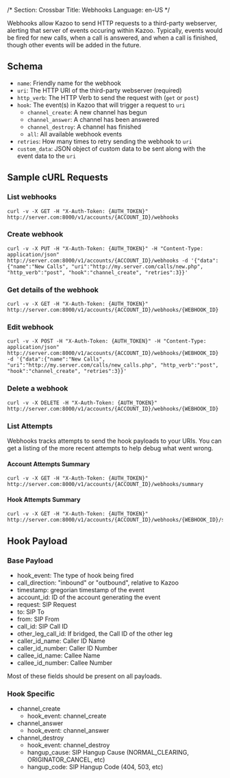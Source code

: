 /*
Section: Crossbar
Title: Webhooks
Language: en-US
*/

Webhooks allow Kazoo to send HTTP requests to a third-party webserver, alerting that server of events occuring within Kazoo. Typically, events would be fired for new calls, when a call is answered, and when a call is finished, though other events will be added in the future.

## Schema

* `name`: Friendly name for the webhook
* `uri`: The HTTP URI of the third-party webserver (required)
* `http_verb`: The HTTP Verb to send the request with (`get` or `post`)
* `hook`: The event(s) in Kazoo that will trigger a request to `uri`
    * `channel_create`: A new channel has begun
    * `channel_answer`: A channel has been answered
    * `channel_destroy`: A channel has finished
    * `all`: All available webhook events
* `retries`: How many times to retry sending the webhook to `uri`
* `custom_data`: JSON object of custom data to be sent along with the event data to the `uri`

## Sample cURL Requests

### List webhooks

    curl -v -X GET -H "X-Auth-Token: {AUTH_TOKEN}" http://server.com:8000/v1/accounts/{ACCOUNT_ID}/webhooks

### Create webhook

    curl -v -X PUT -H "X-Auth-Token: {AUTH_TOKEN}" -H "Content-Type: application/json" http://server.com:8000/v1/accounts/{ACCOUNT_ID}/webhooks -d '{"data":{"name":"New Calls", "uri":"http://my.server.com/calls/new.php", "http_verb":"post", "hook":"channel_create", "retries":3}}'

### Get details of the webhook

    curl -v -X GET -H "X-Auth-Token: {AUTH_TOKEN}" http://server.com:8000/v1/accounts/{ACCOUNT_ID}/webhooks/{WEBHOOK_ID}

### Edit webhook

    curl -v -X POST -H "X-Auth-Token: {AUTH_TOKEN}" -H "Content-Type: application/json" http://server.com:8000/v1/accounts/{ACCOUNT_ID}/webhooks/{WEBHOOK_ID} -d '{"data":{"name":"New Calls", "uri":"http://my.server.com/calls/new_calls.php", "http_verb":"post", "hook":"channel_create", "retries":3}}'

### Delete a webhook

    curl -v -X DELETE -H "X-Auth-Token: {AUTH_TOKEN}" http://server.com:8000/v1/accounts/{ACCOUNT_ID}/webhooks/{WEBHOOK_ID}

### List Attempts

Webhooks tracks attempts to send the hook payloads to your URIs. You can get a listing of the more recent attempts to help debug what went wrong.

#### Account Attempts Summary

    curl -v -X GET -H "X-Auth-Token: {AUTH_TOKEN}" http://server.com:8000/v1/accounts/{ACCOUNT_ID}/webhooks/summary

#### Hook Attempts Summary

    curl -v -X GET -H "X-Auth-Token: {AUTH_TOKEN}" http://server.com:8000/v1/accounts/{ACCOUNT_ID}/webhooks/{WEBHOOK_ID}/summary

## Hook Payload

### Base Payload

* hook\_event: The type of hook being fired
* call_direction: "inbound" or "outbound", relative to Kazoo
* timestamp: gregorian timestamp of the event
* account_id: ID of the account generating the event
* request: SIP Request
* to: SIP To
* from: SIP From
* call_id: SIP Call ID
* other\_leg\_call\_id: If bridged, the Call ID of the other leg
* caller\_id\_name: Caller ID Name
* caller\_id\_number: Caller ID Number
* callee\_id\_name: Callee Name
* callee\_id\_number: Callee Number

Most of these fields should be present on all payloads.

### Hook Specific

* channel\_create
    * hook\_event: channel\_create
* channel\_answer
    * hook\_event: channel\_answer
* channel_destroy
    * hook\_event: channel\_destroy
    * hangup\_cause: SIP Hangup Cause (NORMAL\_CLEARING, ORIGINATOR_CANCEL, etc)
    * hangup_code: SIP Hangup Code (404, 503, etc)
